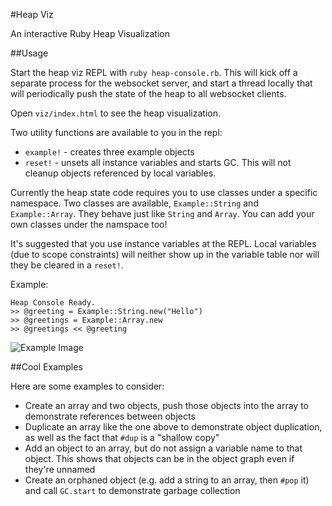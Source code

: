 #Heap Viz

An interactive Ruby Heap Visualization

##Usage

Start the heap viz REPL with `ruby heap-console.rb`. This will kick off a separate process for the websocket server, and start a thread locally that will periodically push the state of the heap to all websocket clients.

Open `viz/index.html` to see the heap visualization.

Two utility functions are available to you in the repl:

 * `example!` - creates three example objects
 * `reset!` - unsets all instance variables and starts GC. This will not cleanup objects referenced by local variables.

Currently the heap state code requires you to use classes under a specific namespace. Two classes are available, `Example::String` and `Example::Array`. They behave just like `String` and `Array`. You can add your own classes under the namspace too!

It's suggested that you use instance variables at the REPL. Local variables (due to scope constraints) will neither show up in the variable table nor will they be cleared in a `reset!`.

Example:

```
Heap Console Ready.
>> @greeting = Example::String.new("Hello")
>> @greetings = Example::Array.new
>> @greetings << @greeting
```

![Example Image](http://i.imgur.com/LfXh8iq.png)

##Cool Examples

Here are some examples to consider:

 * Create an array and two objects, push those objects into the array to demonstrate references between objects
 * Duplicate an array like the one above to demonstrate object duplication, as well as the fact that `#dup` is a "shallow copy"
 * Add an object to an array, but do not assign a variable name to that object. This shows that objects can be in the object graph even if they're unnamed
 * Create an orphaned object (e.g. add a string to an array, then `#pop` it) and call `GC.start` to demonstrate garbage collection

